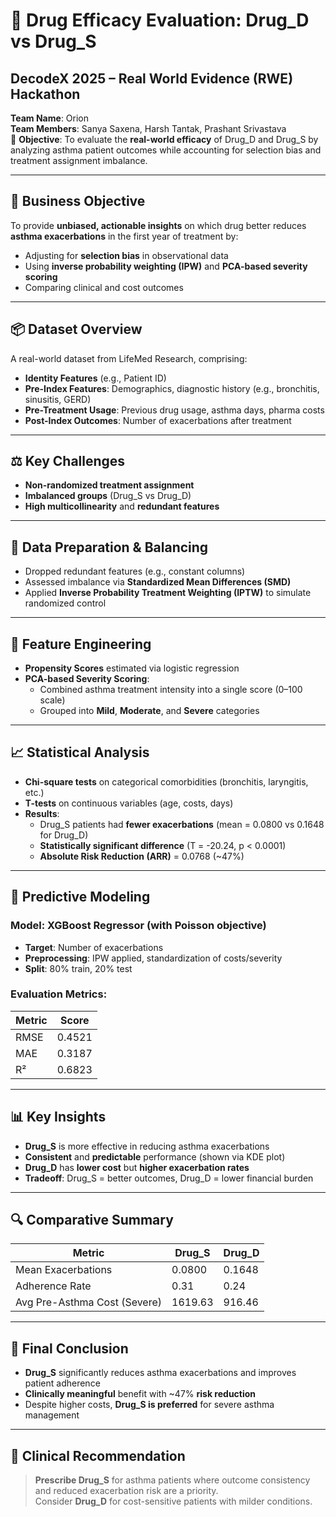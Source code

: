 
# 💊 Drug Efficacy Evaluation: Drug_D vs Drug_S

## DecodeX 2025 – Real World Evidence (RWE) Hackathon  
**Team Name**: Orion  
**Team Members**: Sanya Saxena, Harsh Tantak, Prashant Srivastava  
🏥 **Objective**: To evaluate the **real-world efficacy** of Drug_D and Drug_S by analyzing asthma patient outcomes while accounting for selection bias and treatment assignment imbalance.

---

## 🎯 Business Objective

To provide **unbiased, actionable insights** on which drug better reduces **asthma exacerbations** in the first year of treatment by:

- Adjusting for **selection bias** in observational data
- Using **inverse probability weighting (IPW)** and **PCA-based severity scoring**
- Comparing clinical and cost outcomes

---

## 📦 Dataset Overview

A real-world dataset from LifeMed Research, comprising:

- **Identity Features** (e.g., Patient ID)
- **Pre-Index Features**: Demographics, diagnostic history (e.g., bronchitis, sinusitis, GERD)
- **Pre-Treatment Usage**: Previous drug usage, asthma days, pharma costs
- **Post-Index Outcomes**: Number of exacerbations after treatment

---

## ⚖️ Key Challenges

- **Non-randomized treatment assignment**
- **Imbalanced groups** (Drug_S vs Drug_D)
- **High multicollinearity** and **redundant features**

---

## 🧪 Data Preparation & Balancing

- Dropped redundant features (e.g., constant columns)
- Assessed imbalance via **Standardized Mean Differences (SMD)**
- Applied **Inverse Probability Treatment Weighting (IPTW)** to simulate randomized control

---

## 🧠 Feature Engineering

- **Propensity Scores** estimated via logistic regression
- **PCA-based Severity Scoring**:
  - Combined asthma treatment intensity into a single score (0–100 scale)
  - Grouped into **Mild**, **Moderate**, and **Severe** categories

---

## 📈 Statistical Analysis

- **Chi-square tests** on categorical comorbidities (bronchitis, laryngitis, etc.)
- **T-tests** on continuous variables (age, costs, days)
- **Results**:
  - Drug_S patients had **fewer exacerbations** (mean = 0.0800 vs 0.1648 for Drug_D)
  - **Statistically significant difference** (T = -20.24, p < 0.0001)
  - **Absolute Risk Reduction (ARR)** = 0.0768 (~47%)

---

## 🤖 Predictive Modeling

### Model: **XGBoost Regressor** (with Poisson objective)

- **Target**: Number of exacerbations
- **Preprocessing**: IPW applied, standardization of costs/severity
- **Split**: 80% train, 20% test

### Evaluation Metrics:

| Metric | Score |
|--------|-------|
| RMSE   | 0.4521 |
| MAE    | 0.3187 |
| R²     | 0.6823 |

---

## 📊 Key Insights

- **Drug_S** is more effective in reducing asthma exacerbations
- **Consistent** and **predictable** performance (shown via KDE plot)
- **Drug_D** has **lower cost** but **higher exacerbation rates**
- **Tradeoff**: Drug_S = better outcomes, Drug_D = lower financial burden

---

## 🔍 Comparative Summary

| Metric | Drug_S | Drug_D |
|--------|--------|--------|
| Mean Exacerbations | 0.0800 | 0.1648 |
| Adherence Rate     | 0.31   | 0.24   |
| Avg Pre-Asthma Cost (Severe) | 1619.63 | 916.46 |

---

## 🧬 Final Conclusion

- **Drug_S** significantly reduces asthma exacerbations and improves patient adherence
- **Clinically meaningful** benefit with ~47% **risk reduction**
- Despite higher costs, **Drug_S is preferred** for severe asthma management

---

## 📌 Clinical Recommendation

> **Prescribe Drug_S** for asthma patients where outcome consistency and reduced exacerbation risk are a priority.  
> Consider **Drug_D** for cost-sensitive patients with milder conditions.
